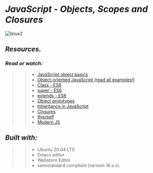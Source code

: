# **_JavaScript - Objects, Scopes and Closures_**


![linux2](https://user-images.githubusercontent.com/85587286/162041634-10f5b054-3c0f-4739-8f1b-3be81c4b4621.gif)


## **_Resources._**

### **_Read or watch:_**

>> * [JavaScript object basics](https://intranet.hbtn.io/rltoken/OJ4pU6uHwfCrAclbZsk_Hg)
>> * [Object-oriented JavaScript (read all examples!)](https://intranet.hbtn.io/rltoken/vLr7QS9h4-nGFKVn5vsrvQ)
>> * [Class - ES6](https://intranet.hbtn.io/rltoken/zMWxOmGWEsOCldCKeDswCA)
>> * [super - ES6](https://intranet.hbtn.io/rltoken/DTMKogwFYEgUnpLrNvTcfQ)
>> * [extends - ES6](https://intranet.hbtn.io/rltoken/fh2JHfNNa-HLnmfSdOo9TA)
>> * [Object prototypes](https://intranet.hbtn.io/rltoken/lrlwnQMM82RimJJcfLao5w)
>> * [Inheritance in JavaScript](https://intranet.hbtn.io/rltoken/vLr7QS9h4-nGFKVn5vsrvQ)
>> * [Closures](https://intranet.hbtn.io/rltoken/qDa7F8060Jlhe3DZZitY4A)
>> * [this/self](https://intranet.hbtn.io/rltoken/ockP7FQKKmTRvfeAHw-XSw)
>> * [Modern JS](https://intranet.hbtn.io/rltoken/22mdHf9KeFhRQrLP-e1hPw)


## **_Built with:_**

>> * Ubuntu 20.04 LTS
>> * Emacs editor
>> * Webstorn Editor
>> * semistandard compliant (version 16.x.x).
